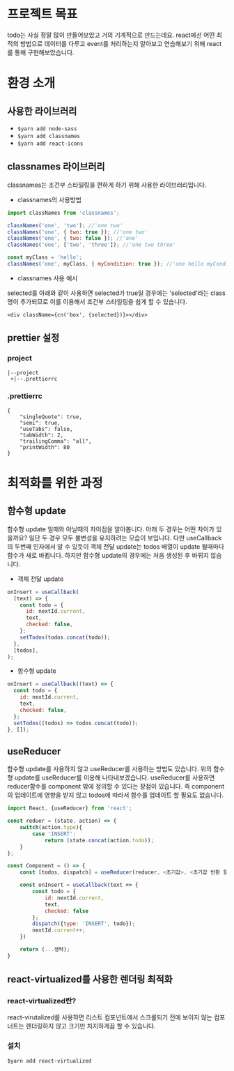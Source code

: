 # 프로젝트 목표

todo는 사실 정말 많이 만들어보았고 거의 기계적으로 만드는데요. react에선 어떤 최적의 방법으로 데이터를 다루고 event를 처리하는지 알아보고 연습해보기 위해 react를 통해 구현해보았습니다.

# 환경 소개

## 사용한 라이브러리

- `$yarn add node-sass`
- `$yarn add classnames`
- `$yarn add react-icons`

## classnames 라이브러리

classnames는 조건부 스타일링을 편하게 하기 위해 사용한 라이브러리입니다.

- classnames의 사용방법

```javascript
import classNames from 'classnames';

classNames('one', 'two'); //'one two'
classNames('one', { two: true }); //'one two'
classNames('one', { two: false }); //'one'
classNames('one', ['two', 'three']); //'one two three'

const myClass = 'hello';
classNames('one', myClass, { myCondition: true }); //'one hello myCondition'
```

- classnames 사용 예시

selected를 아래와 같이 사용하면 selected가 true일 경우에는 'selected'라는 class명이 추가되므로 이를 이용해서 조건부 스타일링을 쉽게 할 수 있습니다.

```
<div className={cn('box', {selected})}></div>
```

## prettier 설정

### project

```
|--project
 +|--.prettierrc
```

### .prettierrc

```
{
    "singleQuote": true,
    "semi": true,
    "useTabs": false,
    "tabWidth": 2,
    "trailingComma": "all",
    "printWidth": 80
}
```

# 최적화를 위한 과정

## 함수형 update

함수형 update 일때와 아닐때의 차이점을 알아봅니다. 아래 두 경우는 어떤 차이가 있을까요?
일단 두 경우 모두 불변성을 유지하려는 모습이 보입니다. 다만 useCallback의 두번째 인자에서 알 수 있듯이 객체 전달 update는 todos 배열이 update 될때마다 함수가 새로 바뀝니다. 하지만 함수형 update의 경우에는 처음 생성된 후 바뀌지 않습니다.

- 객체 전달 update

```javascript
onInsert = useCallback(
  (text) => {
    const todo = {
      id: nextId.current,
      text,
      checked: false,
    };
    setTodos(todos.concat(todo));
  },
  [todos],
);
```

- 함수형 update

```javascript
onInsert = useCallback((text) => {
  const todo = {
    id: nextId.current,
    text,
    checked: false,
  };
  setTodos((todos) => todos.concat(todo));
}, []);
```

## useReducer

함수형 update를 사용하지 않고 useReducer를 사용하는 방법도 있습니다. 위의 함수형 update를 useReducer를 이용해 나타내보겠습니다. useReducer를 사용하면 reducer함수를 component 밖에 정의할 수 있다는 장점이 있습니다. 즉 component의 업데이트에 영향을 받지 않고 todos에 따라서 함수를 업데이트 할 필요도 없습니다.

```javascript
import React, {useReducer} from 'react';

const reduer = (state, action) => {
    switch(action.type){
        case 'INSERT':
            return (state.concat(action.todo));
    }
};

const Component = () => {
    const [todos, dispatch] = useReducer(reducer, <초기값>, <초기값 반환 함수>);

    const onInsert = useCallback(text => {
        const todo = {
            id: nextId.current,
            text,
            checked: false
        };
        dispatch({type: 'INSERT', todo});
        nextId.current++;
    })

    return (...생략);
}
```

## react-virtualized를 사용한 렌더링 최적화

### react-virtualized란?

react-virutalized를 사용하면 리스트 컴포넌트에서 스크롤되기 전에 보이지 않는 컴포너트는 렌더링하지 않고 크기만 차지하게끔 할 수 있습니다.

### 설치

`$yarn add react-virtualized`
